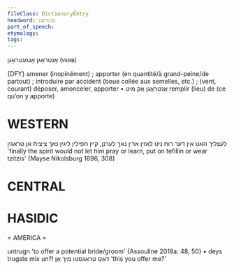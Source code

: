 ```yaml
---
fileClass: DictionaryEntry
headword: אָנטראָגן
part_of_speech: 
etymology: 
tags: 
---
```

אָנטראָגן
אָנגעטראָגן
(ᴠᴇʀʙ)

{DFY}
amener (inopinément) ; apporter (en quantité/à grand-peine/de partout) ; introduire par accident (boue collée aux semelles, etc.) ; (vent, courant) déposer, amonceler, apporter
• אָנטראָגן אַק מיט remplir (lieu) de (ce qu’on y apporte)

WESTERN
========

לעצליך האט אין דער רוח ניט לאזין ארין נאך לערנן, קיין תפילין ליגין נאך ציציתֿ אן טראגין
'finally the spirit would not let him pray or learn, put on tefillin or wear tzitzis'
{Mayse Nikolsburg 1696, 308}

CENTRAL
========

HASIDIC
=======
= AMERICA = 

untrugn 'to offer a potential bride/groom' {Assouline 2018a: 48, 50}
	•	deys trugste mix un?! דאָס טראָגסטו מיך אָן 'this you offer me?'
